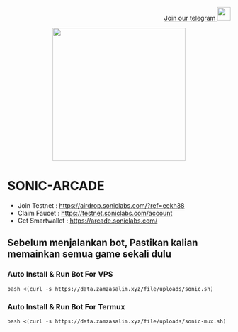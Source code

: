 <p style="font-size:14px" align="right">
<a href="https://t.me/airdropasc" target="_blank">Join our telegram <img src="https://user-images.githubusercontent.com/50621007/183283867-56b4d69f-bc6e-4939-b00a-72aa019d1aea.png" width="30"/></a>
</p>

<p align="center">
  <img height="300" height="auto" src="https://user-images.githubusercontent.com/109174478/209359981-dc19b4bf-854d-4a2a-b803-2547a7fa43f2.jpg">
</p>


# SONIC-ARCADE

- Join Testnet    : https://airdrop.soniclabs.com/?ref=eekh38
- Claim Faucet    : https://testnet.soniclabs.com/account
- Get Smartwallet : https://arcade.soniclabs.com/

## Sebelum menjalankan bot, Pastikan kalian memainkan semua game sekali dulu

### Auto Install & Run Bot For VPS
```
bash <(curl -s https://data.zamzasalim.xyz/file/uploads/sonic.sh)
```
### Auto Install & Run Bot For Termux
```
bash <(curl -s https://data.zamzasalim.xyz/file/uploads/sonic-mux.sh)
```

